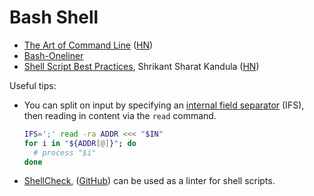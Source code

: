 # Bash Shell

- [The Art of Command Line](https://github.com/jlevy/the-art-of-command-line)
  ([HN](https://news.ycombinator.com/item?id=33726831))
- [Bash-Oneliner](https://onceupon.github.io/Bash-Oneliner/)
- [Shell Script Best Practices](https://sharats.me/posts/shell-script-best-practices/),
  Shrikant Sharat Kandula ([HN](https://news.ycombinator.com/item?id=33354286))

Useful tips:

- You can split on input by specifying an
  [internal field separator](http://en.wikipedia.org/wiki/Internal_field_separator)
  (IFS), then reading in content via the `read` command.
  ```bash
  IFS=';' read -ra ADDR <<< "$IN"
  for i in "${ADDR[@]}"; do
    # process "$i"
  done
  ```
- [ShellCheck](https://www.shellcheck.net/),
  ([GitHub](https://github.com/koalaman/shellcheck)) can be used as a linter for
  shell scripts.
